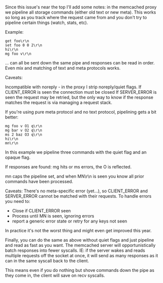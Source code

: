 Since this issue's near the top I'll add some notes: in the memcached proxy we pipeline all storage commands (either old text or new meta). This works so long as you track where the request came from and you don't try to pipeline certain things (watch, stats, etc).

Example:

```
get foo\r\n
set foo 0 0 2\r\n
hi\r\n
mg foo v\r\n
```

... can all be sent down the same pipe and responses can be read in order. Even mix and matching of text and meta protocols works.

Caveats:

Incompatible with noreply - in the proxy I strip noreply/quiet flags.
If CLIENT_ERROR is seen the connection must be closed
If SERVER_ERROR is seen the request may be retried, but the only way to know if the response matches the request is via managing a request stack.

If you're using pure meta protocol and no text protocol, pipelining gets a bit better:

```
mg foo v O1 q\r\n
mg bar v O2 q\r\n
ms 2 baz O3 q\r\n
hi\r\n
mn\r\n
```

In this example we pipeline three commands with the quiet flag and an opaque flag.

If responses are found: mg hits or ms errors, the O is reflected.

mn caps the pipeline set, and when MN\r\n is seen you know all prior commands have been processed.

Caveats:
There's no meta-specific error (yet...), so CLIENT_ERROR and SERVER_ERROR cannot be matched with their requests.
To handle errors you need to:

- Close if CLIENT_ERROR seen
- Process until MN is seen, ignoring errors
- report a generic error state or retry for any keys not seen

In practice it's not the worst thing and might even get improved this year.

Finally, you can do the same as above without quiet flags and just pipeline and read as fast as you want. The memcached server will opportunistically batch responses into fewer syscalls.
IE: if the server wakes and reads multiple requests off the socket at once, it will send as many responses as it can in the same syscall back to the client.

This means even if you do nothing but shove commands down the pipe as they come in, the client will save on recv syscalls.